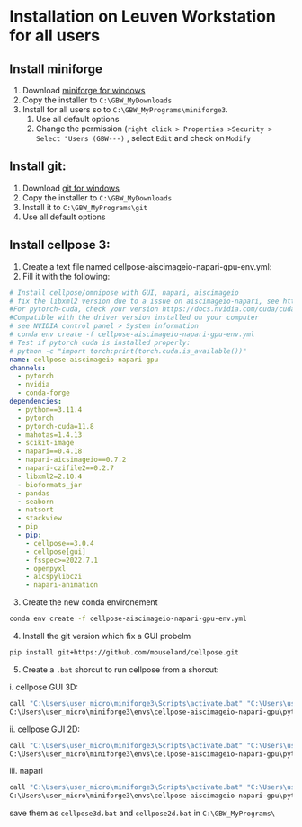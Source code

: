 # Installation on Leuven Workstation for all users

## Install miniforge

1. Download [miniforge for windows](https://github.com/conda-forge/miniforge)
2. Copy the installer to `C:\GBW_MyDownloads`
3. Install for all users so to `C:\GBW_MyPrograms\miniforge3`.
   1. Use all default options
   2. Change the permission (`right click > Properties >Security > Select "Users (GBW---)` , select `Edit` and check on `Modify`

## Install git:
1. Download [git for windows](https://git-scm.com/downloads)
2. Copy the installer to `C:\GBW_MyDownloads`
3. Install it to `C:\GBW_MyPrograms\git`
  1. Use all default options

## Install cellpose 3:
1. Create a text file named cellpose-aiscimageio-napari-gpu-env.yml:
2. Fill it with the following:
```yml
# Install cellpose/omnipose with GUI, napari, aiscimageio
# fix the libxml2 version due to a issue on aiscimageio-napari, see https://github.com/AllenCellModeling/napari-aicsimageio/issues/76
#For pytorch-cuda, check your version https://docs.nvidia.com/cuda/cuda-toolkit-release-notes/index.html
#Compatible with the driver version installed on your computer
# see NVIDIA control panel > System information
# conda env create -f cellpose-aiscimageio-napari-gpu-env.yml
# Test if pytorch cuda is installed properly:
# python -c "import torch;print(torch.cuda.is_available())"
name: cellpose-aiscimageio-napari-gpu
channels:
  - pytorch
  - nvidia
  - conda-forge
dependencies:
  - python==3.11.4
  - pytorch
  - pytorch-cuda=11.8
  - mahotas=1.4.13
  - scikit-image
  - napari==0.4.18
  - napari-aicsimageio==0.7.2
  - napari-czifile2==0.2.7
  - libxml2=2.10.4
  - bioformats_jar
  - pandas
  - seaborn
  - natsort
  - stackview
  - pip
  - pip:
    - cellpose==3.0.4
    - cellpose[gui]
    - fsspec>=2022.7.1
    - openpyxl 
    - aicspylibczi
    - napari-animation
```
3. Create the new conda environement
```bash
conda env create -f cellpose-aiscimageio-napari-gpu-env.yml
```
4. Install the git version which fix a GUI probelm
```bash
pip install git+https://github.com/mouseland/cellpose.git
```
5. Create a `.bat` shorcut to run cellpose from a shorcut:

i. cellpose GUI 3D:
```bash
call "C:\Users\user_micro\miniforge3\Scripts\activate.bat" "C:\Users\user_micro\miniforge3\envs\cellpose-aiscimageio-napari-gpu"
C:\Users\user_micro\miniforge3\envs\cellpose-aiscimageio-napari-gpu\python.exe -m cellpose --Zstack
```
ii. cellpose GUI 2D:
```bash
call "C:\Users\user_micro\miniforge3\Scripts\activate.bat" "C:\Users\user_micro\miniforge3\envs\cellpose-aiscimageio-napari-gpu"
C:\Users\user_micro\miniforge3\envs\cellpose-aiscimageio-napari-gpu\python.exe -m cellpose
```
iii. napari
```bash
call "C:\Users\user_micro\miniforge3\Scripts\activate.bat" "C:\Users\user_micro\miniforge3\envs\cellpose-aiscimageio-napari-gpu"
C:\Users\user_micro\miniforge3\envs\cellpose-aiscimageio-napari-gpu\python.exe -m napari
``` 
save them as `cellpose3d.bat` and `cellpose2d.bat` in `C:\GBW_MyPrograms\`

